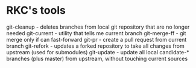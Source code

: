 # RKC's tools

git-cleanup  - deletes branches from local git repository that are no longer needed
git-current  - utility that tells me current branch
git-merge-ff - git merge only if can fast-forward
git-pr       - create a pull request from current branch
git-refork   - updates a forked repository to take all changes from upstream (used for submodules)
git-update   - update all local candidate-* branches (plus master) from upstream, without touching current sources

